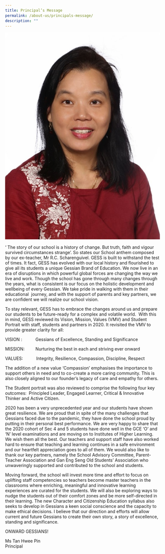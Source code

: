 ```yaml
---
title: Principal’s Message
permalink: /about-us/principals-message/
description: ""
---
```

![Ms Tan Hwee Pin](/images/Tan-Hwee-Pin.jpeg)

‘ The story of our school is a history of change. But truth, faith and vigour survived circumstances strange’. So states our School anthem composed by our ex-teacher, Mr R.C. Scharenguivel. GESS is built to withstand the test of times. It fact, GESS has evolved with our local history and flourished to give all its students a unique Gessian Brand of Education. We now live in an era of disruptions in which powerful global forces are changing the way we live and work. Though the school has gone through many changes through the years, what is consistent is our focus on the holistic development and wellbeing of every Gessian. We take pride in walking with them in their educational  journey, and with the support of parents and key partners, we are confident we will realize our school vision.

To stay relevant, GESS has to embrace the changes around us and prepare our students to be future-ready for a complex and volatile world.  With this in mind, GESS reviewed its Vision, Mission, Values (VMV) and Student Portrait with staff, students and partners in 2020. It revisited the VMV to provide greater clarity for all:

VISION :           Gessians of Excellence, Standing and Significance

MISSION:         Nurturing the best in each and striving ever onward

VALUES:           Integrity, Resilience, Compassion, Discipline, Respect

The addition of a new value ‘Compassion’ emphasises the importance to support others in need and to co-create a more caring community. This is also closely aligned to our founder’s legacy of care and empathy for others.

The Student portrait was also reviewed to comprise the following four key outcomes:  Principled Leader, Engaged Learner, Critical & Innovative Thinker and Active Citizen.

2020 has been a very unprecedented year and our students have shown great resilience. We are proud that in spite of the many challenges that Gessians faced due to the pandemic, they have done the school proud by putting in their personal best performance. We are very happy to share that the 2020 cohort of Sec 4 and 5 students have done well in the GCE ‘O’ and ‘N’ level examinations and are moving on to Institutes of Higher Learning. We wish them all the best. Our teachers and support staff have also worked hard to ensure that teaching and learning continues in a safe environment and our heartfelt appreciation goes to all of them. We would also like to thank our key partners, namely the School Advisory Committee, Parent-Teacher Association and Gan Eng Seng Old Students’ Association who unwaveringly supported and contributed to the school and students.

Moving forward, the school will invest more time and effort to focus on uplifting staff competencies so teachers become master teachers in the classrooms where enriching, meaningful and innovative learning experiences are curated for the students. We will also be exploring ways to nudge the students out of their comfort zones and be more self-directed in their learning. The new Character and Citizenship Education syllabus also seeks to develop in Gessians a keen social conscience and the capacity to make ethical decisions. I believe that our direction and efforts will allow current and future Gessians to create their own story, a story of excellence, standing and significance.

ONWARD GESSIANS! <br>

Ms Tan Hwee Pin <br>
Principal